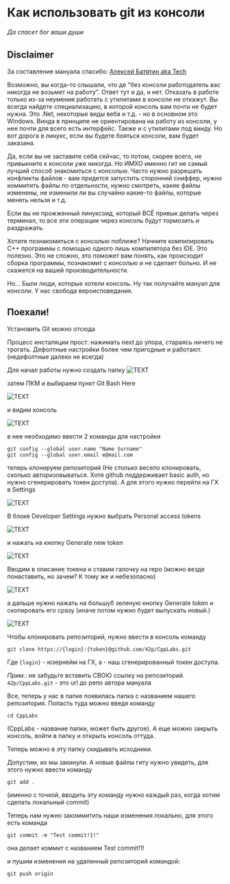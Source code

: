 # Как использовать git из консоли
###### Да спасет бог ваши души

## Disclaimer
За составление мануала спасибо: [Алексей Батятин aka Tech](https://github.com/42p)

Возможно, вы когда-то слышали, что де "без консоли работодатель вас никогда не возьмет на работу". Ответ тут и да, и нет. Отказать в работе только из-за неумения работать с утилитами в консоли не откажут. Вы всегда найдете специализацию, в которой консоль вам почти не будет нужна. Это .Net, некоторые виды веба и т.д. - но в основном это Windows. Винда в принципе не ориентирована на работу из консоли, у нее почти для всего есть интерфейс. Также и с утилитами под винду. Но вот дорога в линукс, если вы будете бояться консоли, вам будет заказана.

Да, если вы не заставите себя сейчас, то потом, скорее всего, не привыкните к консоли уже никогда. Но ИМХО именно гит не самый лучший способ знакомиться с консолью. Часто нужно разрешать конфликты файлов - вам придется запустить сторонний сниффер, нужно коммитить файлы по отдельности, нужно смотреть, какие файлы изменены, не изменили ли вы случайно какие-то файлы, которые менять нельзя и т.д. 

Если вы не прожженный линуксоид, который ВСЁ привык делать через терминал, то все эти операции через консоль будут тормозить и раздражать.

Хотите познакомиться с консолью поближе? Начните компилировать С++ программы с помощью одного лишь компилятора без IDE. Это полезно. Это не сложно, это поможет вам понять, как происходит сборка программы, познакомит с консолью и не сделает больно. И не скажется на вашей производительности.

Но... Были люди, которые хотели консоль. Ну так получайте мануал для консоли. У нас свобода вероисповедания.

## Поехали!

Установить Git можно отсюда 
[](https://git-scm.com/download/win)

Процесс инсталяции прост: нажимать next до упора, стараясь ничего не трогать. Дефолтные настройки более чем пригодные и работают. (недефолтные далеко не всегда)

Для начал работы нужно создать папку
![TEXT](https://github.com/StriderAJR/StudentCpp/blob/master/illustr/Git%20usage/Console/1.png "TEXT")

затем ПКМ и выбираем пункт Git Bash Here

![TEXT](https://github.com/StriderAJR/StudentCpp/blob/master/illustr/Git%20usage/Console/2.png "TEXT")

и видим консоль

![TEXT](https://github.com/StriderAJR/StudentCpp/blob/master/illustr/Git%20usage/Console/3.png "TEXT")

в нее необходимо ввести 2 команды для настройки
```
git config --global user.name "Name Surname"
git config --global user.email e@mail.com
```

теперь клонируем репозиторий (Не столько весело клонировать, сколько авторизовываться. Хотя github поддерживает basic auth, но нужно сгенерировать токен доступа). А для этого нужно перейти на ГХ в Settings

![TEXT](https://github.com/StriderAJR/StudentCpp/blob/master/illustr/Git%20usage/Console/4.png "TEXT")

В блоке Developer Settings нужно выбрать Personal access tokens

![TEXT](https://github.com/StriderAJR/StudentCpp/blob/master/illustr/Git%20usage/Console/5.png "TEXT")

и нажать на кнопку Generate new token

![TEXT](https://github.com/StriderAJR/StudentCpp/blob/master/illustr/Git%20usage/Console/6.png "TEXT")

Вводим в описание токена и ставим галочку на repo (можно везде понаставить, но зачем? К тому же и небезопасно)

![TEXT](https://github.com/StriderAJR/StudentCpp/blob/master/illustr/Git%20usage/Console/7.png "TEXT")

а дальше нужно нажать на большуб зеленую кнопку Generate token
и скопировать его сразу (иначе потом нужно будет выпускать новый.)

![TEXT](https://github.com/StriderAJR/StudentCpp/blob/master/illustr/Git%20usage/Console/8.png "TEXT")

Чтобы клонировать репозиторий, нужно ввести в консоль команду
```
git clone https://{login}:{token}@github.com/42p/CppLabs.git
```
Где `{login}` - юзернейм на ГХ, а <token> - наш сгенерированный токен доступа.

*Прим.*: не забудьте вставить СВОЮ ссылку на репозиторий. `42p/CppLabs.git` - это url до репо автора мануала

Все, теперь у нас в папке появилась папка с названием нашего репозитория. Попасть туда можно введя команду 
```
cd CppLabs
```
(CppLabs - название папки, может быть другое). А еще можно закрыть консоль, войти в папку и открыть консоль оттуда.

Теперь можно в эту папку скидывать исходники.

Допустим, их мы закинули. А новые файлы гиту нужно увидеть, для этого нужно ввести команду 
```
git add .
```
(именно с точкой, вводить эту команду нужно каждый раз, когда хотим сделать локальный commit)

Теперь нам нужно закоммитить наши изменения локально, для этого есть команда
```
git commit -m "Test commit!1!"
```
она делает коммит с названием Test commit!1!

и пушим изменения на удаленный репозиторий командой:
```
git push origin
```
